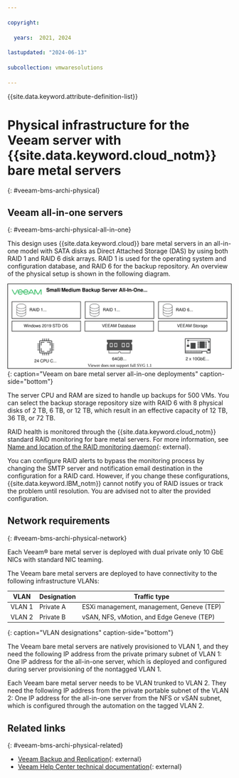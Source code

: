 ```yaml
---

copyright:

  years:  2021, 2024

lastupdated: "2024-06-13"

subcollection: vmwaresolutions

---
```


{{site.data.keyword.attribute-definition-list}}

# Physical infrastructure for the Veeam server with {{site.data.keyword.cloud_notm}} bare metal servers
{: #veeam-bms-archi-physical}

## Veeam all-in-one servers
{: #veeam-bms-archi-physical-all-in-one}

This design uses {{site.data.keyword.cloud}} bare metal servers in an all-in-one model with SATA disks as Direct Attached Storage (DAS) by using both RAID 1 and RAID 6 disk arrays. RAID 1 is used for the operating system and configuration database, and RAID 6 for the backup repository. An overview of the physical setup is shown in the following diagram.

![Veeam on bare metal server all-in-one deployments](../../images/veeam-bms-physical-servers-all-in-one.svg "Veeam on bare metal server all-in-one deployments"){: caption="Veeam on bare metal server all-in-one deployments" caption-side="bottom"}

The server CPU and RAM are sized to handle up backups for 500 VMs. You can select the backup storage repository size with RAID 6 with 8 physical disks of 2 TB, 6 TB, or 12 TB, which result in an effective capacity of 12 TB, 36 TB, or 72 TB.

RAID health is monitored through the {{site.data.keyword.cloud_notm}} standard RAID monitoring for bare metal servers. For more information, see [Name and location of the RAID monitoring daemon](/docs/bare-metal?topic=bare-metal-bm-raid-monitoring-daemon){: external}.

You can configure RAID alerts to bypass the monitoring process by changing the SMTP server and notification email destination in the configuration for a RAID card. However, if you change these configurations, {{site.data.keyword.IBM_notm}} cannot notify you of RAID issues or track the problem until resolution. You are advised not to alter the provided configuration.

## Network requirements
{: #veeam-bms-archi-physical-network}

Each Veeam® bare metal server is deployed with dual private only 10 GbE NICs with standard NIC teaming.

The Veeam bare metal servers are deployed to have connectivity to the following infrastructure VLANs:

| VLAN   | Designation | Traffic type                              |
|--------|-------------|-------------------------------------------|
| VLAN 1 | Private A   | ESXi management, management, Geneve (TEP) |
| VLAN 2 | Private B   | vSAN, NFS, vMotion, and Edge Geneve (TEP) |
{: caption="VLAN designations" caption-side="bottom"}

The Veeam bare metal servers are natively provisioned to VLAN 1, and they need the following IP address from the private primary subnet of VLAN 1: One IP address for the all-in-one server, which is deployed and configured during server provisioning of the nontagged VLAN 1.

Each Veeam bare metal server needs to be VLAN trunked to VLAN 2. They need the following IP address from the private portable subnet of the VLAN 2: One IP address for the all-in-one server from the NFS or vSAN subnet, which is configured through the automation on the tagged VLAN 2.

## Related links
{: #veeam-bms-archi-physical-related}

* [Veeam Backup and Replication](https://www.veeam.com/products/veeam-data-platform/backup-recovery.html?ad=menu-products){: external}
* [Veeam Help Center technical documentation](https://www.veeam.com/support/help-center-technical-documentation.html?ad=menu-resources){: external}
